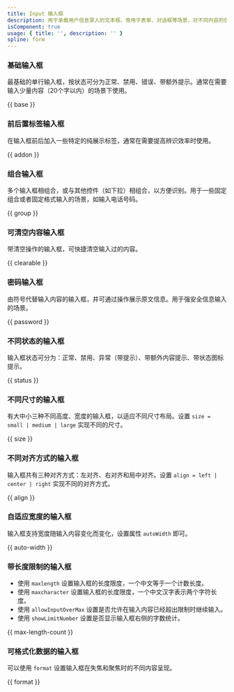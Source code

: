 ```yaml
---
title: Input 输入框
description: 用于承载用户信息录入的文本框，常用于表单、对话框等场景，对不同内容的信息录入，可拓展形成多种信息录入形式。
isComponent: true
usage: { title: '', description: '' }
spline: form
---
```


### 基础输入框

最基础的单行输入框，按状态可分为正常、禁用、错误、带额外提示。通常在需要输入少量内容（20个字以内）的场景下使用。

{{ base }}

### 前后置标签输入框

在输入框前后加入一些特定的纯展示标签，通常在需要提高辨识效率时使用。

{{ addon }}

### 组合输入框

多个输入框相组合，或与其他控件（如下拉）相组合，以方便识别。用于一些固定组合或者固定格式输入的场景，如输入电话号码。

{{ group }}

### 可清空内容输入框

带清空操作的输入框，可快捷清空输入过的内容。

{{ clearable }}

### 密码输入框

由符号代替输入内容的输入框，并可通过操作展示原文信息。用于强安全信息输入的场景。

{{ password }}

### 不同状态的输入框

输入框状态可分为：正常、禁用、异常（带提示）、带额外内容提示、带状态图标提示。

{{ status }}

### 不同尺寸的输入框

有大中小三种不同高度、宽度的输入框，以适应不同尺寸布局。设置 `size = small | medium | large` 实现不同的尺寸。

{{ size }}

### 不同对齐方式的输入框

输入框共有三种对齐方式：左对齐、右对齐和局中对齐。设置 `align = left | center | right` 实现不同的对齐方式。

{{ align }}

### 自适应宽度的输入框

输入框支持宽度随输入内容变化而变化，设置属性 `autoWidth` 即可。

{{ auto-width }}

### 带长度限制的输入框

- 使用 `maxlength` 设置输入框的长度限度，一个中文等于一个计数长度。
- 使用 `maxcharacter` 设置输入框的长度限度，一个中文汉字表示两个字符长度。
- 使用 `allowInputOverMax` 设置是否允许在输入内容已经超出限制时继续输入。
- 使用 `showLimitNumber` 设置是否显示输入框右侧的字数统计。

{{ max-length-count }}

### 可格式化数据的输入框

可以使用 `format` 设置输入框在失焦和聚焦时的不同内容呈现。

{{ format }}
